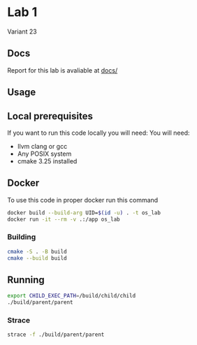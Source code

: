 # Lab 1

Variant 23

## Docs

Report for this lab is avaliable at [docs/](docs/)

## Usage
## Local prerequisites
If you want to run this code locally you will need:
You will need:
- llvm clang or gcc
- Any POSIX system
- cmake 3.25 installed
## Docker
To use this code in proper docker run this command
```bash
docker build --build-arg UID=$(id -u) . -t os_lab
docker run -it --rm -v .:/app os_lab
```
### Building
```bash
cmake -S . -B build
cmake --build build
```
## Running
```bash
export CHILD_EXEC_PATH=/build/child/child
./build/parent/parent
```
### Strace
```bash
strace -f ./build/parent/parent
```